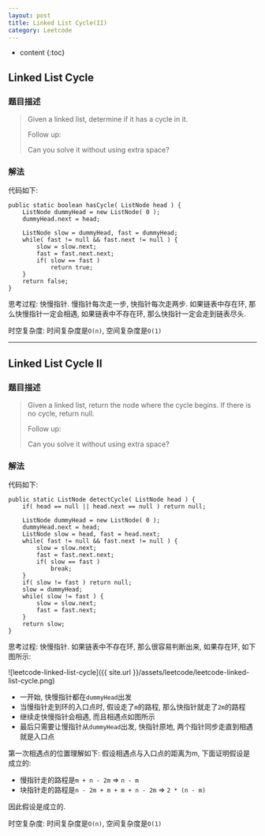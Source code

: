```yaml
---
layout: post
title: Linked List Cycle(II)
category: Leetcode
---
```


* content
{:toc}

## Linked List Cycle

### 题目描述

> Given a linked list, determine if it has a cycle in it.
>
> Follow up:
> 
> Can you solve it without using extra space?

### 解法

代码如下:

    public static boolean hasCycle( ListNode head ) {
        ListNode dummyHead = new ListNode( 0 );
        dummyHead.next = head;

        ListNode slow = dummyHead, fast = dummyHead;
        while( fast != null && fast.next != null ) {
            slow = slow.next;
            fast = fast.next.next;
            if( slow == fast ) 
                return true;
        }
        return false;
    }

思考过程: 快慢指针. 慢指针每次走一步, 快指针每次走两步. 如果链表中存在环, 那么快慢指针一定会相遇, 如果链表中不存在环, 那么快指针一定会走到链表尽头.

时空复杂度: 时间复杂度是`O(n)`, 空间复杂度是`O(1)`

- - -

## Linked List Cycle II

### 题目描述

> Given a linked list, return the node where the cycle begins. If there is no cycle, return null.
>
> Follow up:
> 
> Can you solve it without using extra space?

### 解法

代码如下:

    public static ListNode detectCycle( ListNode head ) {
        if( head == null || head.next == null ) return null;

        ListNode dummyHead = new ListNode( 0 );
        dummyHead.next = head;
        ListNode slow = head, fast = head.next;
        while( fast != null && fast.next != null ) {
            slow = slow.next;
            fast = fast.next.next;
            if( slow == fast ) 
                break;
        }
        if( slow != fast ) return null;
        slow = dummyHead;
        while( slow != fast ) {
            slow = slow.next;
            fast = fast.next;
        }
        return slow;
    }

思考过程: 快慢指针. 如果链表中不存在环, 那么很容易判断出来, 如果存在环, 如下图所示:

![leetcode-linked-list-cycle]({{ site.url }}/assets/leetcode/leetcode-linked-list-cycle.png)

* 一开始, 快慢指针都在`dummyHead`出发
* 当慢指针走到环的入口点时, 假设走了`m`的路程, 那么快指针就走了`2m`的路程
* 继续走快慢指针会相遇, 而且相遇点如图所示
* 最后只需要让慢指针从`dummyHead`出发, 快指针原地, 两个指针同步走直到相遇就是入口点

第一次相遇点的位置理解如下: 假设相遇点与入口点的距离为m, 下面证明假设是成立的:

* 慢指针走的路程是`m + n - 2m` => `n - m`
* 块指针走的路程是`n - 2m + m + m + n - 2m` => `2 * (n - m)`

因此假设是成立的.

时空复杂度: 时间复杂度是`O(n)`, 空间复杂度是`O(1)`